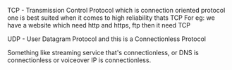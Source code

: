 TCP - Transmission Control Protocol which is connection oriented protocol
one is best suited when it comes to high reliability thats TCP
For eg: we have a website which  need http and https, ftp then it need TCP

UDP - User Datagram Protocol and this is a Connectionless Protocol

Something like streaming service that's connectionless, or DNS is connectionless or voiceover IP is connectionless.



